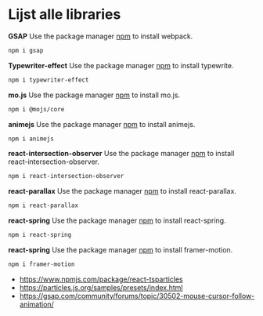 # Lijst alle libraries

**GSAP**
Use the package manager [npm](https://www.npmjs.com/package/gsap) to install webpack.

```bash
npm i gsap
```

**Typewriter-effect**
Use the package manager [npm](https://www.npmjs.com/package/typewriter-effect) to install typewrite.

```bash
npm i typewriter-effect
```

**mo.js**
Use the package manager [npm](https://mojs.github.io/tutorials/getting-started.html#setup-mo-js-in-your-project) to install mo.js.

```bash
npm i @mojs/core
```

**animejs**
Use the package manager [npm](https://www.npmjs.com/package/animejs) to install animejs.

```bash
npm i animejs
```

**react-intersection-observer**
Use the package manager [npm](https://www.npmjs.com/package/react-intersection-observer) to install react-intersection-observer.

```bash
npm i react-intersection-observer
```

**react-parallax**
Use the package manager [npm](https://www.npmjs.com/package/react-parallax) to install react-parallax.

```bash
npm i react-parallax
```

**react-spring**
Use the package manager [npm](https://www.react-spring.dev/) to install react-spring.

```bash
npm i react-spring
```

**react-spring**
Use the package manager [npm](https://www.npmjs.com/package/framer-motion) to install framer-motion.

```bash
npm i framer-motion
```

- https://www.npmjs.com/package/react-tsparticles
- https://particles.js.org/samples/presets/index.html
- https://gsap.com/community/forums/topic/30502-mouse-cursor-follow-animation/

